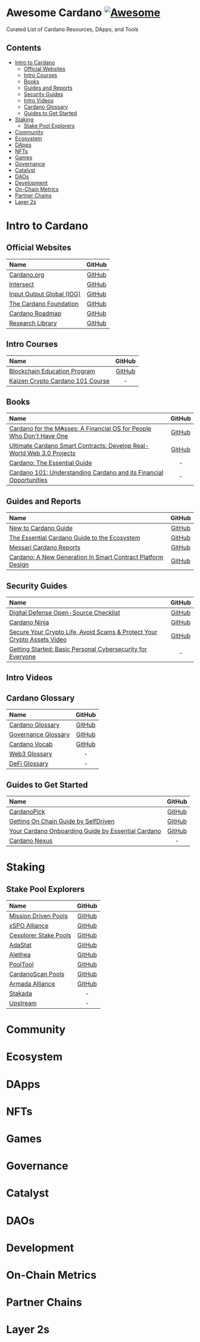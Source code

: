 # Awesome Cardano [![Awesome](https://awesome.re/badge.svg)](https://github.com/sindresorhus/awesome)

Curated List of Cardano Resources, DApps, and Tools

## Contents

- [Intro to Cardano](#intro-to-cardano)
    - [Official Websites](#official-websites)
    - [Intro Courses](#intro-courses)
    - [Books](#books)
    - [Guides and Reports](#guides-and-reports)
    - [Security Guides](#security-guides)
    - [Intro Videos](#intro-videos)
    - [Cardano Glossary](#cardano-glossary)
    - [Guides to Get Started](#guides-to-get-started)
- [Staking](#staking)
    - [Stake Pool Explorers](#stake-pool-explorers)
- [Community](#community)
- [Ecosystem](#ecosystem)
- [DApps](#dapps)
- [NFTs](#nfts)
- [Games](#games)
- [Governance](#governance)
- [Catalyst](#catalyst)
- [DAOs](#daos)
- [Development](#development)
- [On-Chain Metrics](#on-chain-metrics)
- [Partner Chains](#partner-chains)
- [Layer 2s](#layer-2s)

# Intro to Cardano

## Official Websites

| Name | GitHub |
|:-------------------------------------|:--------:|
| [Cardano.org](https://cardano.org/) | [GitHub](https://github.com/cardano-foundation) |
| [Intersect](https://www.intersectmbo.org/) | [GitHub](https://github.com/IntersectMBO) |
| [Input Output Global (IOG)](https://iohk.io/) | [GitHub](https://github.com/input-output-hk) |
| [The Cardano Foundation](https://cardanofoundation.org/) | [GitHub](https://github.com/cardano-foundation) |
| [Cardano Roadmap](https://roadmap.cardano.org/en/) | [GitHub](https://github.com/cardano-foundation) |
| [Research Library](https://iohk.io/en/research/library/) | [GitHub](https://github.com/input-output-hk) |

## Intro Courses

| Name | GitHub |
|:-------------------------------------|:--------:|
| [Blockchain Education Program](https://academy.cardanofoundation.org/) | [GitHub](https://github.com/cardano-foundation) |
| [Kaizen Crypto Cardano 101 Course](https://www.youtube.com/playlist?list=PLrbMFdXZnzoAwfxIVo-SQ_qEBCqbwuU6o) | - |

## Books

| Name | GitHub |
|:-------------------------------------|:--------:|
| [Cardano for the M₳sses: A Financial OS for People Who Don't Have One](https://www.amazon.com/dp/B0B912X5G6) | [GitHub](https://github.com/johnnygreeney) |
| [Ultimate Cardano Smart Contracts: Develop Real-World Web 3.0 Projects](https://www.amazon.com/Ultimate-Cardano-Smart-Contracts-Development/dp/8197396531/) | [GitHub](https://github.com/lley154) |
| [Cardano: The Essential Guide](https://www.amazon.com/dp/B0B1DSTS3X) | - |
| [Cardano 101: Understanding Cardano and its Financial Opportunities](https://www.amazon.com/dp/B0C524H491) | - |

## Guides and Reports

| Name | GitHub |
|:-------------------------------------|:--------:|
| [New to Cardano Guide](https://docs.cardano.org/about-cardano/new-to-cardano/) | [GitHub](https://github.com/cardano-foundation) |
| [The Essential Cardano Guide to the Ecosystem](https://services.iohk.io/hubfs/EssentialCardano/PDF/Essential%20Cardano%20Guide%20to%20the%20Ecosystem.pdf?hsLang=en) | [GitHub](https://github.com/cardano-foundation/) |
| [Messari Cardano Reports](https://messari.io/project/cardano/research) | [GitHub](https://github.com/messari) |
| [Cardano: A New Generation In Smart Contract Platform Design](https://blog.kraken.com/crypto-education/kraken-intelligence/cardano-a-new-generation-in-smart-contract-platform-design) | [GitHub](https://github.com/krakenfx) |

## Security Guides

| Name | GitHub |
|:-------------------------------------|:--------:|
| [Digital Defense Open-Source Checklist](https://digital-defense.io/) | [GitHub](https://github.com/lissy93) |
| [Cardano Ninja](https://cardano.ninja/) | [GitHub](https://github.com/selfdriven-foundation) |
| [Secure Your Crypto Life, Avoid Scams & Protect Your Crypto Assets Video](https://www.youtube.com/watch?v=W2YeB5clm0k) | [GitHub](https://github.com/pbwebdev) |
| [Getting Started: Basic Personal Cybersecurity for Everyone](https://avoidthehack.com/getting-started-cybersecurity) | - |

## Intro Videos

## Cardano Glossary

| Name | GitHub |
|:-------------------------------------|:--------:|
| [Cardano Glossary](https://cardanobook.com/glossary/) | [GitHub](https://github.com/johnnygreeney) |
| [Governance Glossary](https://docs.intersectmbo.org/glossary/general-glossary) | [GitHub](https://github.com/IntersectMBO) |
| [Cardano Vocab](https://www.adastack.io/intro_to_cardano/cardano_vocab) | [GitHub](https://github.com/adastackio) |
| [Web3 Glossary](https://cardanowomen.io/web3-glossary) | - |
| [DeFi Glossary](https://wiki.axo.trade/axo-defi-glossary) | - |

## Guides to Get Started

| Name | GitHub |
|:-------------------------------------|:--------:|
| [CardanoPick](https://cardanopick.com/) | [GitHub](https://github.com/nilscodes) |
| [Getting On Chain Guide by SelfDriven](https://buildingoncardano.dev/getting-on-chain) | [GitHub](https://github.com/selfdriven-foundation) |
| [Your Cardano Onboarding Guide by Essential Cardano](https://www.essentialcardano.io/article/your-cardano-onboarding-guide) | [GitHub](https://github.com/input-output-hk) |
| [Cardano Nexus](https://www.cardanonexus.org/) | - |

# Staking

## Stake Pool Explorers

| Name | GitHub |
|:-------------------------------------|:--------:|
| [Mission Driven Pools](https://missiondrivenpools.org) | [GitHub](https://github.com/CardanoMDP) |
| [xSPO Alliance](https://www.xspo-alliance.org) | [GitHub](https://github.com/xSPO-Alliance) |
| [Cexplorer Stake Pools](https://cexplorer.io/pool) | [GitHub](https://github.com/cexplorer) |
| [AdaStat](https://adastat.net/pools) | [GitHub](https://github.com/CardanoExplorer) |
| [Alethea](https://alethea.io/pools) | [GitHub](https://github.com/alethea-io) |
| [PoolTool](https://pooltool.io/pools) | [GitHub](https://github.com/PoolTool-io) |
| [CardanoScan Pools](https://cardanoscan.io/pools) | [GitHub](https://github.com/StricaHQ) |
| [Armada Alliance](https://armada-alliance.com) | [GitHub](https://github.com/armada-alliance/) |
| [Stakada](https://stakada.io) | - |
| [Upstream](https://upstream.org.uk/cardano-stake-pool-explorer) | - |

# Community

# Ecosystem

# DApps

# NFTs

# Games

# Governance

# Catalyst

# DAOs

# Development

# On-Chain Metrics

# Partner Chains

# Layer 2s

